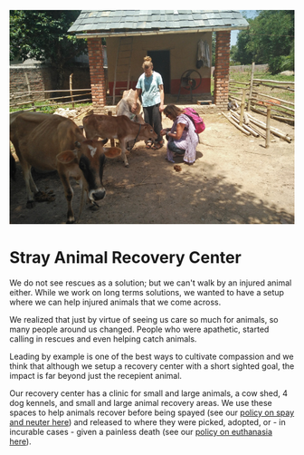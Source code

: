 <!--

Title: Stray Animal Recovery Center

-->

![](/images/IMG_20160525_113252.jpg)

Stray Animal Recovery Center
======

We do not see rescues as a solution; but we can't walk by an injured animal either. While we work on long terms solutions, we wanted to have a setup where we can help injured animals that we come across. 

We realized that just by virtue of seeing us care so much for animals, so many people around us changed. People who were apathetic, started calling in rescues and even helping catch animals.

Leading by example is one of the best ways to cultivate compassion and we think that although we setup a recovery center with a short sighted goal, the impact is far beyond just the recepient animal.

Our recovery center has a clinic for small and large animals, a cow shed, 4 dog kennels, and small and large animal recovery areas. We use these spaces to help animals recover before being spayed (see our [policy on spay and neuter here](/?p=abc-policy)) and released to where they were picked, adopted, or - in incurable cases - given a painless death (see our [policy on euthanasia here](/?p=euth-policy)). 
